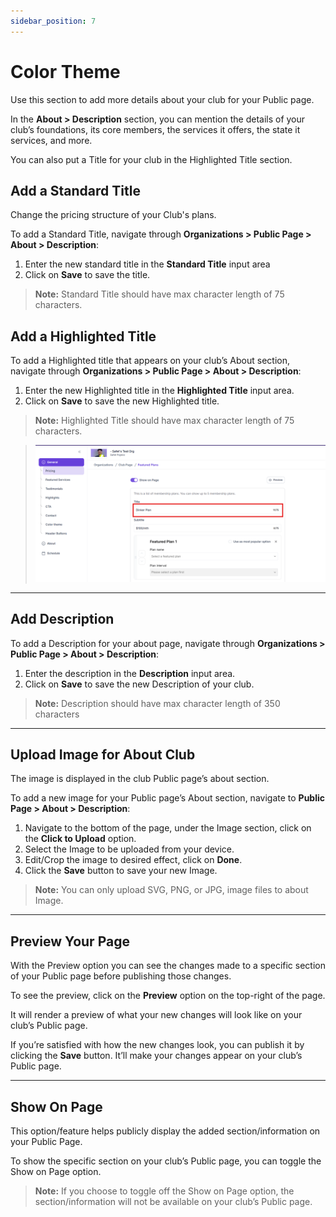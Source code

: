 ```yaml
---
sidebar_position: 7
---
```


# Color Theme

Use this section to add more details about your club for your Public page.


In the **About > Description** section, you can mention the details of your club’s foundations, its core members, the services it offers, the state it services, and more.


You can also put a Title for your club in the Highlighted Title section.


## Add a Standard Title


Change the pricing structure of your Club's plans.

To add a Standard Title, navigate through **Organizations > Public Page > About > Description**:

1. Enter the new standard title in the **Standard Title** input area
1. Click on **Save** to save the title.

> **Note:** 
> Standard Title should have max character length of 75 characters.


## Add a Highlighted Title

To add a Highlighted title that appears on your club’s About section, navigate through **Organizations > Public Page > About > Description**:

1. Enter the new Highlighted title in the **Highlighted Title** input area.
1. Click on **Save** to save the new Highlighted title.


> **Note:**
> Highlighted Title should have max character length of 75 characters.

> ![Editing Pre-existing Plan Title](./img\featured-plan-title.png)


---

## Add Description

To add a Description for your about page, navigate through **Organizations > Public Page > About > Description**:

1. Enter the description in the **Description** input area.
1. Click on **Save** to save the new Description of your club.


> **Note:**
> Description should have max character length of 350 characters


---

## Upload Image for About Club

The image is displayed in the club Public page’s about section.

To add a new image for your Public page’s About section, navigate to **Public Page > About > Description**:

1. Navigate to the bottom of the page, under the Image section, click on the **Click to Upload** option.
2. Select the Image to be uploaded from your device.
3. Edit/Crop the image to desired effect, click on **Done**.
4. Click the **Save** button to save your new Image.

> **Note:**
> You can only upload SVG, PNG, or JPG, image files to about Image.

---

## Preview Your Page

With the Preview option you can see the changes made to a specific section of your Public page before publishing those changes.
 
To see the preview, click on the **Preview** option on the top-right of the page. 

It will render a preview of what your new changes will look like on your club’s Public page.

If you’re satisfied with how the new changes look, you can publish it by clicking the **Save** button. It’ll make your changes appear on your club’s Public page.


---

## Show On Page

This option/feature helps publicly display the added section/information on your Public Page.

To show the specific section on your club’s Public page, you can toggle the Show on Page option.

> **Note:** If you choose to toggle off the Show on Page option, the section/information will not be available on your club’s Public page.